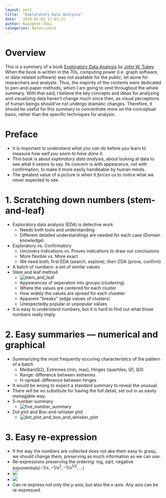 ```yaml
---
layout: post
title:  "Exploratory Data Analysis"
date:   2019-02-03 17:03:21
author: Kwanghee Choi
categories: datascience
---
```


# Overview
This is a summary of a book [Exploratory Data Analysis](https://www.amazon.com/Exploratory-Data-Analysis-John-Tukey/dp/0201076160) by [John W. Tukey](https://en.wikipedia.org/wiki/John_Tukey). When the book is written in the 70s, computing power (i.e. graph software, or data-related software) was not available for the public, let alone for researchers and analysts. Thus, the majority of the contents were dedicated to pen-and-paper methods, which I am going to omit throughout the whole summary. With that said, I believe the key concepts and ideas for analyzing and visualizing data haven’t change much since then, as visual perceptions of human beings should’ve not undergo dramatic changes. Therefore, it should be useful for this summary to concentrate more on the conceptual basis, rather than the specific techniques for analysis.

# Preface
- It is important to understand *what you can do* before you learn to measure *how well you seem to have done it*.
- This book is about *exploratory data analysis*, about looking at data to see what it seems to say. Its concern is with appearance, not with confirmation, to make it more easily handleable by human minds.
- The greatest value of a picture is when it *forces* us to notice what we never expected to see.

# 1. Scratching down numbers (stem-and-leaf)
- Exploratory data analysis (EDA) is detective work
	- Needs both tools and understanding
	- Different detailed understandings are needed for each case (Domain knowledge)
- Exploratory vs. Confirmatory
	- Uncovers indications vs. Proves indications to draw out conclusions
	- More flexible vs. More exact
	- We need both; first EDA (search, explore), then CDA (prove, confirm)
- A batch of numbers: a set of similar values
- Stem and leaf method
	- ![stem_and_leaf](https://juice500ml.github.io/assets/img/fe61569f-4964-4e07-9372-81ae8c259f55.jpeg)
	- Appearances of seperation into groups (clustering)
	- Where the values are centered for each cluster
	- How widely the values are spread for each cluseter
	- Apparent "breaks" (edge values of clusters)
	- Unexpectedly popular or unpopular values
- It is easy to understand numbers, but it is hard to find out what those numbers really imply.

# 2. Easy summaries — numerical and graphical
- Summarizing the most frequently occuring characteristics of the pattern of a batch
	- Median(Q2), Extremes (min, max), Hinges (quartiles, Q1, Q3)
	- Range: difference between extremes
	- H-spread: difference between hinges
- It would be wrong to expect a standard summary to reveal the unusual.
- There will be no substitute for having the full detail, set out in as easily managable way.
- 5-number summary
	- ![five_number_summary](https://juice500ml.github.io/assets/img/4b35fcfb-1741-4b4a-ba4b-59179809d698.jpeg)
- Dot plot and Box-and-whisker plot
	- ![dot_plot_and_box_and_whisker_plot](https://juice500ml.github.io/assets/img/4e5b81e0-3605-4db0-84cd-7fc9c875c1be.jpeg)

# 3. Easy re-expression
- If the way the numbers are collected does not ake them easy to grasp, we should change them, preserving as much information as we can use.
- Re-expressions preserving the ordering: log, sqrt, negative exponentials($-1/x, -1/x^2, -1/x^{1/2}, ...$)
- ![](https://juice500ml.github.io/assets/img/914f0d07-0039-4d73-8a4c-73e2f6e60ce2.jpeg)
- ![](https://juice500ml.github.io/assets/img/384fbb92-45ad-4e52-a9b5-3979c5396150.jpeg)
- Can re-express not only the y-axis, but also the x-axis. Any axis can be re-expressed.

